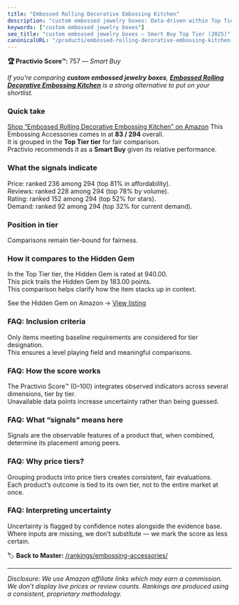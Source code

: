 ```yaml
---
title: "Embossed Rolling Decorative Embossing Kitchen"
description: "custom embossed jewelry boxes: Data-driven within Top Tier ranking using the Practivio Score™. Positioned by quality, value, demand, findability, momentum."
keywords: ["custom embossed jewelry boxes"]
seo_title: "custom embossed jewelry boxes — Smart Buy Top Tier (2025)"
canonicalURL: "/products/embossed-rolling-decorative-embossing-kitchen-B0DCG4WQMV/"
---
```


**🏆 Practivio Score™:** 757 — _Smart Buy_


*If you're comparing **custom embossed jewelry boxes**, **[Embossed Rolling Decorative Embossing Kitchen](https://www.amazon.com/dp/B0DCG4WQMV?tag=practivio-20)** is a strong alternative to put on your shortlist.*
### Quick take
[Shop “Embossed Rolling Decorative Embossing Kitchen” on Amazon](https://www.amazon.com/dp/B0DCG4WQMV?tag=practivio-20)
This Embossing Accessories comes in at **83 / 294** overall.  
It is grouped in the **Top Tier tier** for fair comparison.  
Practivio recommends it as a **Smart Buy** given its relative performance.

### What the signals indicate
Price: ranked 236 among 294 (top 81% in affordability).  
Reviews: ranked 228 among 294 (top 78% by volume).  
Rating: ranked 152 among 294 (top 52% for stars).  
Demand: ranked 92 among 294 (top 32% for current demand).

### Position in tier
Comparisons remain tier-bound for fairness.

### How it compares to the Hidden Gem
In the Top Tier tier, the Hidden Gem is rated at 940.00.  
This pick trails the Hidden Gem by 183.00 points.  
This comparison helps clarify how the item stacks up in context.  

See the Hidden Gem on Amazon → [View listing](https://www.amazon.com/dp/B07TYRBR83?tag=practivio-20)

### FAQ: Inclusion criteria
Only items meeting baseline requirements are considered for tier designation.  
This ensures a level playing field and meaningful comparisons.

### FAQ: How the score works
The Practivio Score™ (0–100) integrates observed indicators across several dimensions, tier by tier.  
Unavailable data points increase uncertainty rather than being guessed.

### FAQ: What “signals” means here
Signals are the observable features of a product that, when combined, determine its placement among peers.

### FAQ: Why price tiers?
Grouping products into price tiers creates consistent, fair evaluations.  
Each product’s outcome is tied to its own tier, not to the entire market at once.

### FAQ: Interpreting uncertainty
Uncertainty is flagged by confidence notes alongside the evidence base.  
Where inputs are missing, we don’t substitute — we mark the score as less certain.


🏷️ **Back to Master:** [/rankings/embossing-accessories/](/rankings/embossing-accessories/)

---
_Disclosure: We use Amazon affiliate links which may earn a commission. We don’t display live prices or review counts. Rankings are produced using a consistent, proprietary methodology._
